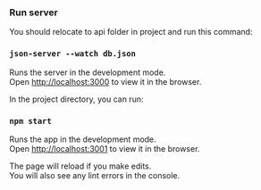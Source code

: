 ### Run server

You should relocate to api folder in project and run this command:

### `json-server --watch db.json`

Runs the server in the development mode.\
Open [http://localhost:3000](http://localhost:3000) to view it in the browser.

In the project directory, you can run:

### `npm start`

Runs the app in the development mode.\
Open [http://localhost:3001](http://localhost:3001) to view it in the browser.

The page will reload if you make edits.\
You will also see any lint errors in the console.

